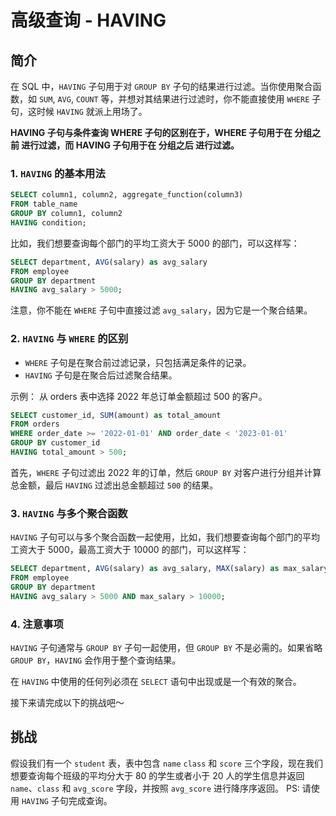 # 高级查询 - HAVING

## 简介

在 SQL 中，`HAVING` 子句用于对 `GROUP BY` 子句的结果进行过滤。当你使用聚合函数，如 `SUM`, `AVG`, `COUNT` 等，并想对其结果进行过滤时，你不能直接使用 `WHERE` 子句，这时候 `HAVING` 就派上用场了。

**HAVING 子句与条件查询 WHERE 子句的区别在于，WHERE 子句用于在 分组之前 进行过滤，而 HAVING 子句用于在 分组之后 进行过滤。**

### 1. `HAVING` 的基本用法

```sql
SELECT column1, column2, aggregate_function(column3)
FROM table_name
GROUP BY column1, column2
HAVING condition;
```

比如，我们想要查询每个部门的平均工资大于 5000 的部门，可以这样写：

```sql
SELECT department, AVG(salary) as avg_salary
FROM employee
GROUP BY department
HAVING avg_salary > 5000;
```

注意，你不能在 `WHERE` 子句中直接过滤 `avg_salary`，因为它是一个聚合结果。

### 2. `HAVING` 与 `WHERE` 的区别

- `WHERE` 子句是在聚合前过滤记录，只包括满足条件的记录。
- `HAVING` 子句是在聚合后过滤聚合结果。

示例： 从 orders 表中选择 2022 年总订单金额超过 500 的客户。

```sql
SELECT customer_id, SUM(amount) as total_amount
FROM orders
WHERE order_date >= '2022-01-01' AND order_date < '2023-01-01'
GROUP BY customer_id
HAVING total_amount > 500;
```

首先，`WHERE` 子句过滤出 2022 年的订单，然后 `GROUP BY` 对客户进行分组并计算总金额，最后 `HAVING` 过滤出总金额超过 `500` 的结果。

### 3. `HAVING` 与多个聚合函数

`HAVING` 子句可以与多个聚合函数一起使用，比如，我们想要查询每个部门的平均工资大于 5000，最高工资大于 10000 的部门，可以这样写：

```sql
SELECT department, AVG(salary) as avg_salary, MAX(salary) as max_salary
FROM employee
GROUP BY department
HAVING avg_salary > 5000 AND max_salary > 10000;
```

### 4. 注意事项

`HAVING` 子句通常与 `GROUP BY` 子句一起使用，但 `GROUP BY` 不是必需的。如果省略 `GROUP BY`，`HAVING` 会作用于整个查询结果。

在 `HAVING` 中使用的任何列必须在 `SELECT` 语句中出现或是一个有效的聚合。

接下来请完成以下的挑战吧～

## 挑战

假设我们有一个 `student` 表，表中包含 `name` `class` 和 `score` 三个字段，现在我们想要查询每个班级的平均分大于 80 的学生或者小于 20 人的学生信息并返回 `name`、`class` 和 `avg_score` 字段，并按照 `avg_score` 进行降序序返回。
PS: 请使用 `HAVING` 子句完成查询。
